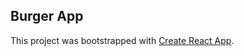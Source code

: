 ## Burger App

This project was bootstrapped with [Create React App](https://github.com/facebook/create-react-app).
